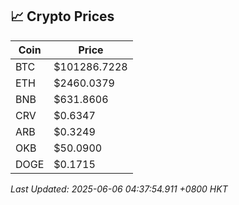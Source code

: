 ## 📈 Crypto Prices

| Coin | Price |
| ---- | ----- |
| BTC | $101286.7228 |
| ETH | $2460.0379 |
| BNB | $631.8606 |
| CRV | $0.6347 |
| ARB | $0.3249 |
| OKB | $50.0900 |
| DOGE | $0.1715 |

_Last Updated: 2025-06-06 04:37:54.911 +0800 HKT_